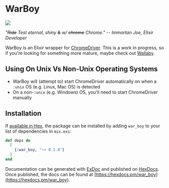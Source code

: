 # WarBoy

<a href="https://www.youtube.com/watch?v=mhm-4kDBhio">
  <img src="https://i.imgur.com/Apiyar7.png">
</a>

*"~~Ride~~ Test eternal, shiny ~~&~~ w/ ~~chrome~~ Chrome." -- Immortan Joe, Elixir Developer*

WarBoy is an Elixir wrapper for [ChromeDriver](https://chromedriver.chromium.org/).  This is a work in progress, so if you're looking for something more mature, maybe check out [Wallaby](https://github.com/elixir-wallaby/wallaby).

## Using On Unix Vs Non-Unix Operating Systems

- WarBoy will (attempt to) start ChromeDriver automatically on when a `:unix` OS (e.g. Linux, Mac OS) is detected
- On a non-`:unix` (e.g. Windows) OS, you'll need to start ChromeDriver manually

## Installation

If [available in Hex](https://hex.pm/docs/publish), the package can be installed
by adding `war_boy` to your list of dependencies in `mix.exs`:

```elixir
def deps do
  [
    {:war_boy, "~> 0.1.0"}
  ]
end
```

Documentation can be generated with [ExDoc](https://github.com/elixir-lang/ex_doc)
and published on [HexDocs](https://hexdocs.pm). Once published, the docs can
be found at [https://hexdocs.pm/war_boy](https://hexdocs.pm/war_boy).
